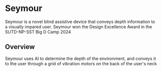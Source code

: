 # Seymour

Seymour is a novel blind assistive device that conveys depth information to a visually impared user. Seymour won the Design Excellence Award in the SUTD-NP-SST Big D Camp 2024

## Overview

Seymour uses AI to determine the depth of the environment, and conveys it to the user through a grid of vibration motors on the back of the user's neck